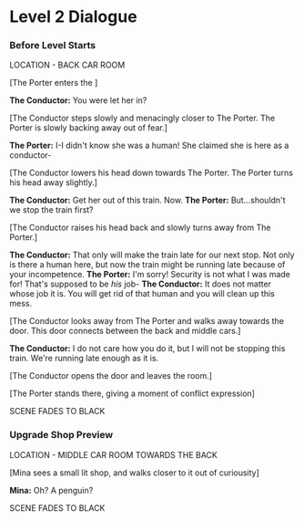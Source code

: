 # Level 2 Dialogue

### Before Level Starts
LOCATION - BACK CAR ROOM

[The Porter enters the ]

**The Conductor:** You were let her in?

[The Conductor steps slowly and menacingly closer to The Porter. The Porter is slowly backing away out of fear.]

**The Porter:** I-I didn't know she was a human! She claimed she is here as a conductor-

[The Conductor lowers his head down towards The Porter. The Porter turns his head away slightly.]

**The Conductor:** Get her out of this train. Now.
**The Porter:** But...shouldn't we stop the train first?

[The Conductor raises his head back and slowly turns away from The Porter.]

**The Conductor:** That only will make the train late for our next stop. Not only is there a human here, but now the train might be running late because of your incompetence.
**The Porter:** I'm sorry! Security is not what I was made for! That's supposed to be *his* job-
**The Conductor:** It does not matter whose job it is. You will get rid of that human and you will clean up this mess.

[The Conductor looks away from The Porter and walks away towards the door. This door connects between the back and middle cars.]

**The Conductor:** I do not care how you do it, but I will not be stopping this train. We're running late enough as it is.

[The Conductor opens the door and leaves the room.]

[The Porter stands there, giving a moment of conflict expression]

SCENE FADES TO BLACK

### Upgrade Shop Preview
LOCATION - MIDDLE CAR ROOM TOWARDS THE BACK

[Mina sees a small lit shop, and walks closer to it out of curiousity]

**Mina:** Oh? A penguin?

SCENE FADES TO BLACK